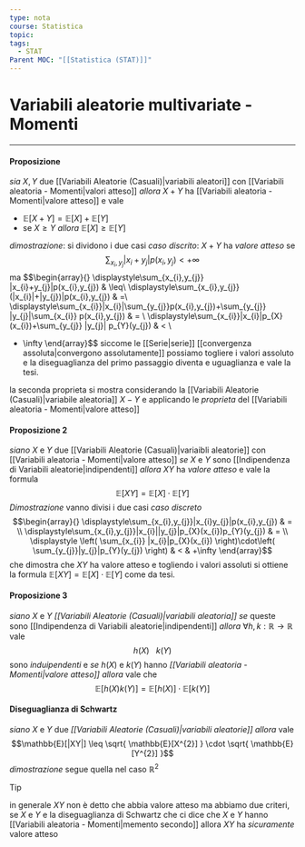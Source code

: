 ```yaml
---
type: nota
course: Statistica
topic: 
tags:
  - STAT
Parent MOC: "[[Statistica (STAT)]]"
---
```

# Variabili aleatorie multivariate - Momenti
---
#### Proposizione
_sia_ $X,Y$ due [[Variabili Aleatorie (Casuali)|variabili aleatori]] con [[Variabili aleatoria - Momenti|valori atteso]] 
_allora_ $X+Y$ ha [[Variabili aleatoria - Momenti|valore atteso]] e vale
- $\mathbb{E}[X+Y]=\mathbb{E}[X]+\mathbb{E}[Y]$
- se $X \geq Y$ _allora_ $\mathbb{E}[X]\geq\mathbb{E}[Y]$

_dimostrazione_:
	si dividono i due casi
_caso discrito_:
	$X+Y$ ha _valore atteso_ se $$\sum_{x_{i},y_{j}}|x_{i}+y_{j}|p(x_{i},y_{j}) < + \infty$$ ma $$\begin{array}{}
	\displaystyle\sum_{x_{i},y_{j}} |x_{i}+y_{j}|p(x_{i},y_{j}) &  \leq\\ 
    \displaystyle\sum_{x_{i},y_{j}} (|x_{i}|+|y_{j})|p(x_{i},y_{j})   & =\\  \displaystyle\sum_{x_{i}}|x_{i}|\sum_{y_{j}}p(x_{i},y_{j})+\sum_{y_{j}} |y_{j}|\sum_{x_{i}} p(x_{i},y_{j})  & =  \\ \displaystyle\sum_{x_{i}}|x_{i}|p_{X}(x_{i})+\sum_{y_{j}} |y_{j}| p_{Y}(y_{j})  &  <  \\
  + \infty
\end{array}$$
siccome le [[Serie|serie]] [[convergenza assoluta|convergono assolutamente]] possiamo togliere i valori assoluto e la diseguaglianza del primo passaggio diventa e uguaglianza e vale la tesi.

la seconda proprieta si mostra considerando la [[Variabili Aleatorie (Casuali)|variabile aleatoria]] $X-Y$  e applicando le _proprieta_ del [[Variabili aleatoria - Momenti|valore atteso]]


#### Proposizione 2
_siano_ $X$ e $Y$ due [[Variabili Aleatorie (Casuali)|variaibli aleatorie]] con [[Variabili aleatoria - Momenti|valore atteso]]
_se_ $X$ e $Y$ sono [[Indipendenza di Variabili aleatorie|indipendenti]]
_allora_ $XY$ ha _valore atteso_ e vale la formula$$\mathbb{E}[XY]=\mathbb{E}[X]\cdot  \mathbb{E}[Y]$$
_Dimostrazione_
vanno divisi i due casi
_caso discreto_$$\begin{array}{}
\displaystyle\sum_{x_{i},y_{j}}|x_{i}y_{j}|p(x_{i},y_{j}) & = \\
\displaystyle\sum_{x_{i},y_{j}}|x_{i}||y_{j}|p_{X}(x_{i})p_{Y}(y_{j})  & = \\ \displaystyle
\left( \sum_{x_{i}} |x_{i}|p_{X}(x_{i}) \right)\cdot\left( \sum_{y_{j}}|y_{j}|p_{Y}(y_{j}) \right)  &  <  & +\infty
\end{array}$$
che dimostra che $XY$ ha valore atteso e togliendo i valori assoluti si ottiene la formula $\mathbb{E}[XY]=\mathbb{E}[X]\cdot  \mathbb{E}[Y]$ come da tesi.

#### Proposizione 3
_siano_ $X$ e $Y$ _[[Variabili Aleatorie (Casuali)|variabili aleatoria]]_ 
_se_ queste sono [[Indipendenza di Variabili aleatorie|indipendenti]] 
_allora_ $\forall h,k :\mathbb{R} \rightarrow \mathbb{R}$ vale $$h(X)\ \ \ k(Y)$$ sono _induipendenti_  e 
_se_ $h(X)$ e $k(Y)$ hanno _[[Variabili aleatoria - Momenti|valore atteso]]_ 
_allora_ vale che $$\mathbb{E}[h(X)k(Y)]=\mathbb{E}[h(X)]\cdot \mathbb{E}[k(Y)]$$

#### Diseguaglianza di Schwartz
_siano_ $X$ e $Y$ due _[[Variabili Aleatorie (Casuali)|variabili aleatorie]]_ 
_allora_ vale $$\mathbb{E}[|XY|] \leq \sqrt{ \mathbb{E}[X^{2}] } \cdot \sqrt{ \mathbb{E}[Y^{2}] }$$
_dimostrazione_
	segue quella nel caso $\mathbb{R}^{2}$ 

>[!tip]
>in generale $XY$ non è detto che abbia valore atteso ma abbiamo due criteri, se $X$ e $Y$ e la diseguaglianza di Schwartz che ci dice che $X$ e $Y$ hanno [[Variabili aleatoria - Momenti|memento secondo]] allora $XY$ ha _sicuramente_ valore atteso 
